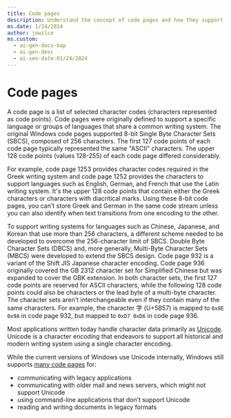 ```yaml
---
title: Code pages
description: Understand the concept of code pages and how they support different languages and writing systems.
ms.date: 1/24/2024
author: jowilco
ms.custom:
  - ai-gen-docs-bap
  - ai-gen-desc
  - ai-seo-date:01/24/2024
---
```


# Code pages

A code page is a list of selected character codes (characters represented as code points). Code pages were originally defined to support a specific language or groups of languages that share a common writing system. The original Windows code pages supported 8-bit Single Byte Character Sets (SBCS), composed of 256 characters. The first 127 code points of each code page typically represented the same "ASCII" characters. The upper 128 code points (values 128-255) of each code page differed considerably.

For example, code page 1253 provides character codes required in the Greek writing system and code page 1252 provides the characters to support languages such as English, German, and French that use the Latin writing system. It's the upper 128 code points that contain either the Greek characters or characters with diacritical marks. Using these 8-bit code pages, you can't store Greek and German in the same code stream unless you can also identify when text transitions from one encoding to the other.

To support writing systems for languages such as Chinese, Japanese, and Korean that use more than 256 characters, a different scheme needed to be developed to overcome the 256-character limit of SBCS. Double Byte Character Sets (DBCS) and, more generally, Multi-Byte Character Sets (MBCS) were developed to extend the SBCS design. Code page 932 is a variant of the Shift JIS Japanese character encoding. Code page 936 originally covered the GB 2312 character set for Simplified Chinese but was expanded to cover the GBK extension. In both character sets, the first 127 code points are reserved for ASCII characters, while the following 128 code points could also be characters or the lead byte of a multi-byte character. The character sets aren't interchangeable even if they contain many of the same characters. For example, the character 字 (U+5B57) is mapped to `0x8E 0x9A` in code page 932, but mapped to `0xD7 0xD6` in code page 936.

Most applications written today handle character data primarily as [Unicode](unicode-standard.md). Unicode is a character encoding that endeavors to support all historical and modern writing system using a single character encoding.

While the current versions of Windows use Unicode internally, Windows still supports [many code pages](/windows/win32/intl/code-page-identifiers) for:

- communicating with legacy applications
- communicating with older mail and news servers, which might not support Unicode
- using command-line applications that don’t support Unicode
- reading and writing documents in legacy formats
